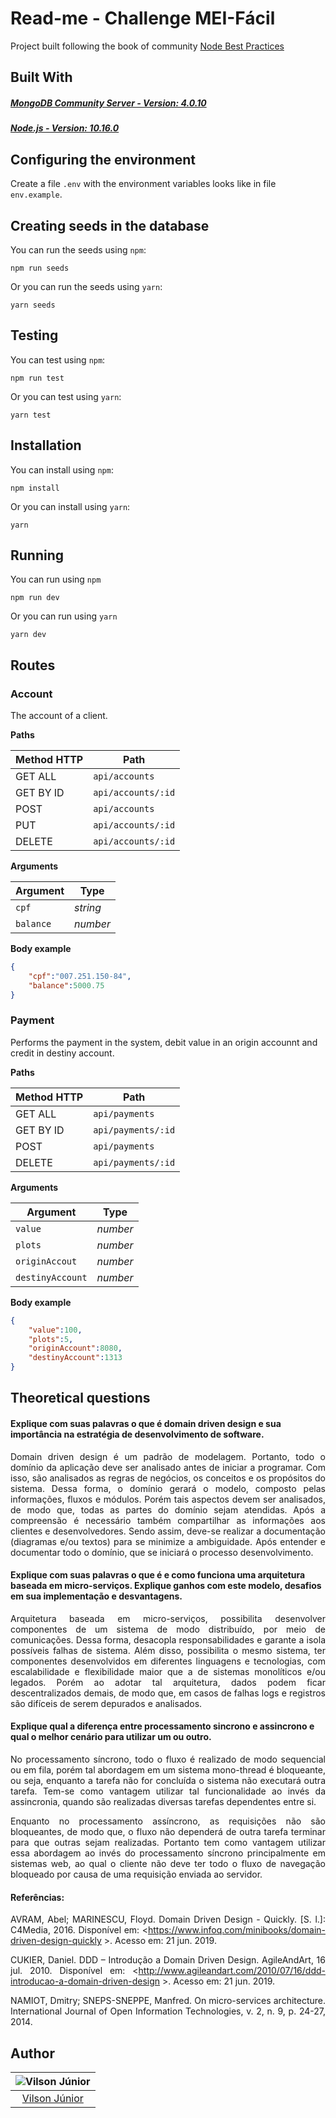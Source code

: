 # Read-me - Challenge MEI-Fácil 

Project built following the book of community [Node Best Practices](https://github.com/i0natan/nodebestpractices)

## Built With
##### [MongoDB Community Server - Version: 4.0.10](https://www.mongodb.com/) 
##### [Node.js - Version: 10.16.0](https://nodejs.org) 

## Configuring the environment
Create a file `.env` with the environment variables looks like in file `env.example`.

## Creating seeds in the database
You can run the seeds using `npm`:

`npm run seeds`

Or you can run the seeds using `yarn`:

`yarn seeds`



## Testing
You can test using `npm`:

`npm run test`

Or you can test using `yarn`:

`yarn test`


## Installation
You can install using `npm`:

`npm install`

Or you can install using `yarn`:

`yarn`

## Running
You can run using `npm`

`npm run dev`

Or you can run using `yarn`

`yarn dev`

## Routes

### Account
The account of a client.

**Paths**

| Method HTTP | Path    | 
|----------|---------|
|GET ALL     |`api/accounts`     | 
|GET BY ID   |`api/accounts/:id` |
|POST        |`api/accounts`     | 
|PUT      |`api/accounts/:id` |
|DELETE      |`api/accounts/:id` |

**Arguments**

| Argument | Type    | 
|----------|---------|
|`cpf`               |*string* | 
|`balance`           |*number* |

**Body example**
```json 
{
	"cpf":"007.251.150-84",
	"balance":5000.75
}
```


### Payment
Performs the payment in the system, debit value in an origin accounnt and credit in destiny account.

**Paths**

| Method HTTP | Path    | 
|----------|---------|
|GET ALL     |`api/payments`     | 
|GET BY ID   |`api/payments/:id` |
|POST        |`api/payments`     | 
|DELETE      |`api/payments/:id` |


**Arguments**

| Argument | Type    | 
|----------|---------|
|`value`               |*number* | 
|`plots`               |*number* |
|`originAccout`        |*number* | 
|`destinyAccount`      |*number*|



**Body example**

```json 
{
    "value":100,
    "plots":5,
    "originAccount":8080,
    "destinyAccount":1313
}
```


## Theoretical questions

#### Explique com suas palavras o que é domain driven design e sua importância na estratégia de desenvolvimento de software.
<div style="text-align: justify">
Domain driven design é um padrão de modelagem. Portanto, todo o domínio da aplicação deve ser analisado antes de iniciar a programar. Com isso, são analisados as regras de negócios, os conceitos e os propósitos do sistema. Dessa forma, o domínio gerará o modelo, composto pelas informações, fluxos e módulos. Porém tais aspectos devem ser analisados, de modo que, todas as partes do domínio sejam atendidas. Após a compreensão é necessário também compartilhar as informações aos clientes e desenvolvedores. Sendo assim, deve-se realizar a documentação (diagramas e/ou textos) para se minimize a ambiguidade. Após entender e documentar todo o domínio, que se iniciará o processo desenvolvimento. 
 </div>


#### Explique com suas palavras o que é e como funciona uma arquitetura baseada em micro-serviços. Explique ganhos com este modelo, desafios em sua implementação e desvantagens.
<div style="text-align: justify">
Arquitetura baseada em micro-serviços, possibilita desenvolver componentes de um sistema de modo distribuído, por meio de comunicações. Dessa forma, desacopla responsabilidades e garante a isola possíveis falhas de sistema. Além disso, possibilita o mesmo sistema, ter componentes desenvolvidos em diferentes linguagens e tecnologias, com escalabilidade e flexibilidade maior que a de sistemas monolíticos e/ou legados. Porém ao adotar tal arquitetura, dados podem ficar descentralizados demais, de modo que, em casos de falhas logs e registros são difíceis de serem depurados e analisados.
 </div>


#### Explique qual a diferença entre processamento sincrono e assincrono e qual o melhor cenário para utilizar um ou outro.
<div style="text-align: justify">
<p> No processamento síncrono, todo o fluxo é realizado de modo sequencial ou em fila, porém tal abordagem em um sistema mono-thread é bloqueante, ou seja, enquanto a tarefa não for concluída o sistema não executará outra tarefa. Tem-se como vantagem utilizar tal funcionalidade ao invés da assincronia, quando são realizadas diversas tarefas dependentes entre si.

Enquanto no processamento assíncrono, as requisições não são bloqueantes, de modo que, o fluxo não dependerá de outra tarefa terminar para que outras sejam realizadas. Portanto tem como vantagem utilizar essa abordagem ao invés do processamento síncrono principalmente em sistemas web, ao qual o cliente não deve ter todo o fluxo de navegação bloqueado por causa de uma requisição enviada ao servidor.
 </div>



#### Referências:
<div style="text-align: justify">

AVRAM, Abel; MARINESCU, Floyd. Domain Driven Design - Quickly. [S. l.]: C4Media, 2016. Disponível em: <https://www.infoq.com/minibooks/domain-driven-design-quickly >. Acesso em: 21 jun. 2019.

CUKIER, Daniel. DDD – Introdução a Domain Driven Design. AgileAndArt, 16 jul. 2010. Disponível em: <http://www.agileandart.com/2010/07/16/ddd-introducao-a-domain-driven-design >. Acesso em: 21 jun. 2019.

NAMIOT, Dmitry; SNEPS-SNEPPE, Manfred. On micro-services architecture. International Journal of Open Information Technologies, v. 2, n. 9, p. 24-27, 2014.
 </div>


## Author
| ![Vilson Júnior](https://avatars0.githubusercontent.com/u/31261715?s=460&v=4)|
|:---------------------:|
|  [Vilson Júnior](https://github.com/VilsonJrCorrea)   |
